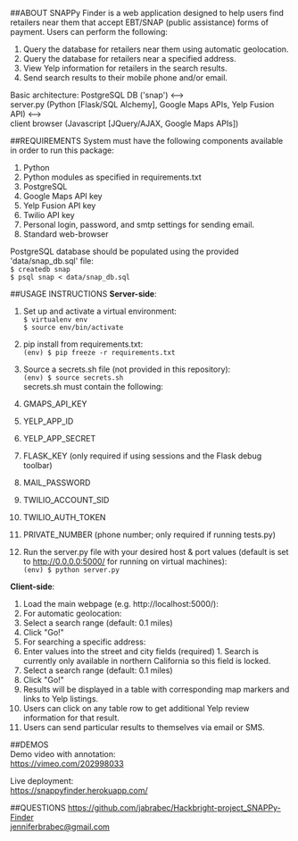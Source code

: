 ##ABOUT
SNAPPy Finder is a web application designed to help users find retailers near
them that accept EBT/SNAP (public assistance) forms of payment. Users can
perform the following:
 1. Query the database for retailers near them using automatic geolocation.
 2. Query the database for retailers near a specified address.
 3. View Yelp information for retailers in the search results.
 4. Send search results to their mobile phone and/or email.

Basic architecture:
PostgreSQL DB ('snap') <-->  
    server.py (Python [Flask/SQL Alchemy], Google Maps APIs, Yelp Fusion API) <-->  
      client browser (Javascript [JQuery/AJAX, Google Maps APIs])


##REQUIREMENTS
System must have the following components available in order to run this package:
 1. Python
  1. Python modules as specified in requirements.txt
 2. PostgreSQL
 3. Google Maps API key
 4. Yelp Fusion API key
 5. Twilio API key
 6. Personal login, password, and smtp settings for sending email.
 7. Standard web-browser

PostgreSQL database should be populated using the provided 'data/snap_db.sql'
file:  
 `$ createdb snap`  
 `$ psql snap < data/snap_db.sql`  
 

##USAGE INSTRUCTIONS
**Server-side**:
 1. Set up and activate a virtual environment:  
 `$ virtualenv env`  
 `$ source env/bin/activate`  

 2. pip install from requirements.txt:  
 `(env) $ pip freeze -r requirements.txt`  

 3. Source a secrets.sh file (not provided in this repository):  
 `(env) $ source secrets.sh`  
 secrets.sh must contain the following:
  1. GMAPS_API_KEY
  2. YELP_APP_ID
  3. YELP_APP_SECRET
  4. FLASK_KEY (only required if using sessions and the Flask debug toolbar)
  5. MAIL_PASSWORD
  6. TWILIO_ACCOUNT_SID
  7. TWILIO_AUTH_TOKEN
  8. PRIVATE_NUMBER (phone number; only required if running tests.py)  

 4. Run the server.py file with your desired host & port values (default is set
to http://0.0.0.0:5000/ for running on virtual machines):  
 `(env) $ python server.py`  


**Client-side**:
 1. Load the main webpage (e.g. http://localhost:5000/):
 2. For automatic geolocation:
  1. Select a search range (default: 0.1 miles)
  2. Click "Go!"
 3. For searching a specific address:
  1. Enter values into the street and city fields (required)
    1. Search is currently only available in northern California so this field is locked.
  2. Select a search range (default: 0.1 miles)
  3. Click "Go!"
 4. Results will be displayed in a table with corresponding map markers and
	links to Yelp listings.
 5. Users can click on any table row to get additional Yelp review information for that result.
 6. Users can send particular results to themselves via email or SMS.


##DEMOS  
Demo video with annotation:  
https://vimeo.com/202998033  

Live deployment:  
https://snappyfinder.herokuapp.com/  


##QUESTIONS
https://github.com/jabrabec/Hackbright-project_SNAPPy-Finder  
jenniferbrabec@gmail.com
